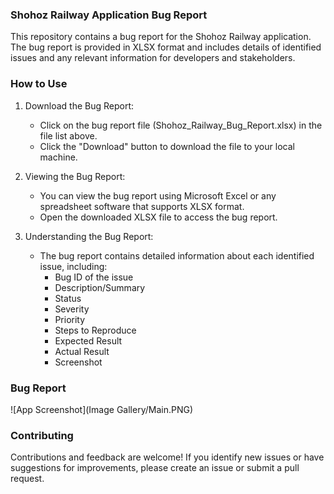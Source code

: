 ### Shohoz Railway Application Bug Report

This repository contains a bug report for the Shohoz Railway application. The bug report is provided in XLSX format and includes details of identified issues and any relevant information for developers and stakeholders.


### How to Use

1. Download the Bug Report:

    - Click on the bug report file (Shohoz_Railway_Bug_Report.xlsx) in the file list above.
    - Click the "Download" button to download the file to your local machine.

2. Viewing the Bug Report:

    - You can view the bug report using Microsoft Excel or any spreadsheet software that supports XLSX format.
    - Open the downloaded XLSX file to access the bug report.

3. Understanding the Bug Report:
    -  The bug report contains detailed information about each identified issue, including:
        - Bug ID of the issue
        - Description/Summary	
        - Status	
        - Severity	
        - Priority	
        - Steps to Reproduce	
        - Expected Result	
        - Actual Result	
        - Screenshot
### Bug Report
![App Screenshot](Image Gallery/Main.PNG)

### Contributing
Contributions and feedback are welcome! If you identify new issues or have suggestions for improvements, please create an issue or submit a pull request.
